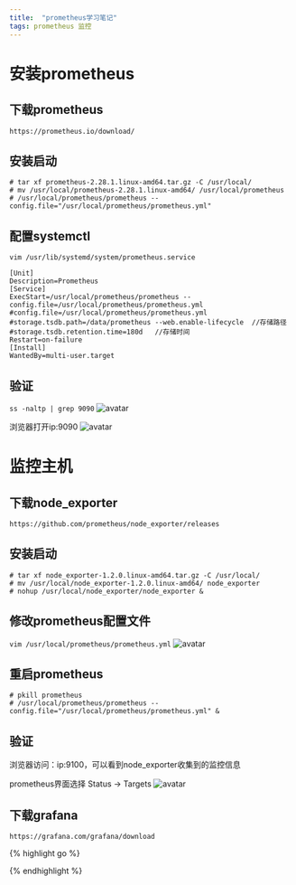 ```yaml
---
title:  "prometheus学习笔记"
tags: prometheus 监控
---
```

# 安装prometheus
## 下载prometheus
```https://prometheus.io/download/```
## 安装启动
```
# tar xf prometheus-2.28.1.linux-amd64.tar.gz -C /usr/local/
# mv /usr/local/prometheus-2.28.1.linux-amd64/ /usr/local/prometheus
# /usr/local/prometheus/prometheus --config.file="/usr/local/prometheus/prometheus.yml"
```
## 配置systemctl
```vim /usr/lib/systemd/system/prometheus.service```
```
[Unit]
Description=Prometheus
[Service]
ExecStart=/usr/local/prometheus/prometheus --config.file=/usr/local/prometheus/prometheus.yml
#config.file=/usr/local/prometheus/prometheus.yml
#storage.tsdb.path=/data/prometheus --web.enable-lifecycle  //存储路径
#storage.tsdb.retention.time=180d	//存储时间
Restart=on-failure
[Install]
WantedBy=multi-user.target
```
## 验证
```ss -naltp | grep 9090```
![avatar](/img/20210802172848.jpg)

浏览器打开ip:9090
![avatar](/img/20210802180343.jpg)

# 监控主机
## 下载node_exporter
```https://github.com/prometheus/node_exporter/releases```
## 安装启动
```
# tar xf node_exporter-1.2.0.linux-amd64.tar.gz -C /usr/local/
# mv /usr/local/node_exporter-1.2.0.linux-amd64/ node_exporter
# nohup /usr/local/node_exporter/node_exporter &
```
## 修改prometheus配置文件
```vim /usr/local/prometheus/prometheus.yml```
![avatar](/img/20210802182158.jpg)
## 重启prometheus
```
# pkill prometheus
# /usr/local/prometheus/prometheus --config.file="/usr/local/prometheus/prometheus.yml" &
```
## 验证
浏览器访问：ip:9100，可以看到node_exporter收集到的监控信息

prometheus界面选择 Status -> Targets
![avatar](/img/20210802182555.jpg)

## 下载grafana
```https://grafana.com/grafana/download```



{% highlight go %}

{% endhighlight %}
